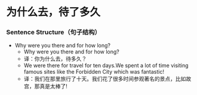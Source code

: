 # 为什么去，待了多久

### Sentence Structure（句子结构）

- Why were you there and for how long?
  - Why were you there and for how long?
  - 译：你为什么去，待多久？
  - We were there for travel for ten days.We spent a lot of time visiting famous sites like the Forbidden City which was fantastic!
  - 译：我们在那里旅行了十天。我们花了很多时间参观著名的景点，比如故宫，那真是太棒了!
